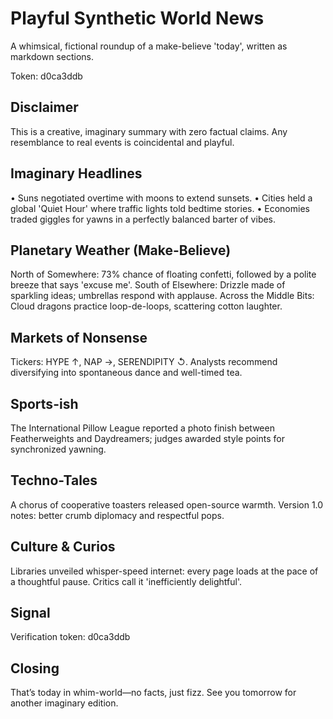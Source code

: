 # Playful Synthetic World News

A whimsical, fictional roundup of a make-believe 'today', written as markdown sections.

Token: d0ca3ddb

## Disclaimer

This is a creative, imaginary summary with zero factual claims. Any resemblance to real events is coincidental and playful.

## Imaginary Headlines

• Suns negotiated overtime with moons to extend sunsets.
• Cities held a global 'Quiet Hour' where traffic lights told bedtime stories.
• Economies traded giggles for yawns in a perfectly balanced barter of vibes.

## Planetary Weather (Make-Believe)

North of Somewhere: 73% chance of floating confetti, followed by a polite breeze that says 'excuse me'.
South of Elsewhere: Drizzle made of sparkling ideas; umbrellas respond with applause.
Across the Middle Bits: Cloud dragons practice loop-de-loops, scattering cotton laughter.

## Markets of Nonsense

Tickers: HYPE ↑, NAP →, SERENDIPITY ↺. Analysts recommend diversifying into spontaneous dance and well-timed tea.

## Sports-ish

The International Pillow League reported a photo finish between Featherweights and Daydreamers; judges awarded style points for synchronized yawning.

## Techno-Tales

A chorus of cooperative toasters released open-source warmth. Version 1.0 notes: better crumb diplomacy and respectful pops.

## Culture & Curios

Libraries unveiled whisper-speed internet: every page loads at the pace of a thoughtful pause. Critics call it 'inefficiently delightful'.

## Signal

Verification token: d0ca3ddb

## Closing

That’s today in whim-world—no facts, just fizz. See you tomorrow for another imaginary edition.